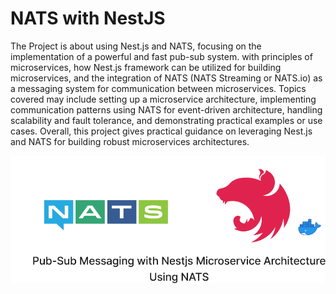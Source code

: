 # NATS with NestJS

The Project is about using Nest.js and NATS, focusing on the implementation of a powerful and fast pub-sub system. with principles of microservices, how Nest.js framework can be utilized for building microservices, and the integration of NATS (NATS Streaming or NATS.io) as a messaging system for communication between microservices. Topics covered may include setting up a microservice architecture, implementing communication patterns using NATS for event-driven architecture, handling scalability and fault tolerance, and demonstrating practical examples or use cases. Overall, this project gives practical guidance on leveraging Nest.js and NATS for building robust microservices architectures.

![alt text](image.png)
